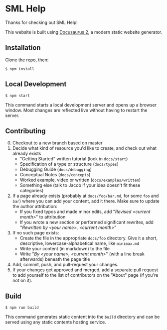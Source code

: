 # SML Help

Thanks for checking out SML Help!

This website is built using [Docusaurus 2](https://docusaurus.io/), a modern static website generator.

## Installation

Clone the repo, then:

```
$ npm install
```

## Local Development

```
$ npm start
```

This command starts a local development server and opens up a browser window. Most changes are reflected live without having to restart the server.

## Contributing

0. Checkout to a new branch based on master
1. Decide what kind of resource you'd like to create, and check out what already exists
   - "Getting Started" written tutorial (look in `docs/start`)
   - Specification of a type or structure (`docs/types`)
   - Debugging Guide (`docs/debugging`)
   - Conceptual Notes (`docs/concepts`)
   - Worked example, video or written (`docs/examples/written`)
   - Something else (talk to Jacob if your idea doesn't fit these categories)
2. If a page already exists (probably at `docs/foo/bar.md`, for some `foo` and `bar`) where you can add your content, add it there. Make sure to update the author attribution:
   - If you fixed typos and made minor edits, add "_Revised &lt;current month&gt;_" to attribution
   - If you wrote a new section or performed significant rewrites, add "_Rewritten by &lt;your name&gt;, &lt;current month&gt;_"
3. If no such page exists:
   - Create the file in the appropriate `docs/foo` directory. Give it a short, descriptive, lowercase-alphabetical name, like `minimax.md`
   - Write your content (in markdown) to the file
   - Write "_By &lt;your name&gt;, &lt;current month&gt;_" (with a line break afterwards) beneath the page title
4. Add, commit, push, and pull-request your changes.
5. If your changes get approved and merged, add a separate pull request to add yourself to the list of contributors on the "About" page (if you're not on it).

## Build

```
$ npm run build
```

This command generates static content into the `build` directory and can be served using any static contents hosting service.
